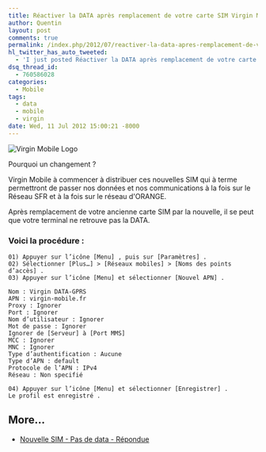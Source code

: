 ```yaml
---
title: Réactiver la DATA après remplacement de votre carte SIM Virgin Mobile
author: Quentin
layout: post
comments: true
permalink: /index.php/2012/07/reactiver-la-data-apres-remplacement-de-votre-carte-sim-virgin-mobile/
hl_twitter_has_auto_tweeted:
  - 'I just posted Réactiver la DATA après remplacement de votre carte SIM Virgin Mobile, read it here: http://blog.quentinrousseau.fr/?p=522'
dsq_thread_id:
  - 760586028
categories:
  - Mobile
tags:
  - data
  - mobile
  - virgin
date: Wed, 11 Jul 2012 15:00:21 -8000
---
```


![Virgin Mobile Logo](/assets/wp-content/uploads/2012/07/virgin-mobile-logo-300x158.jpg)

Pourquoi un changement ?

Virgin Mobile à commencer à distribuer ces nouvelles SIM qui à terme permettront de passer nos données et nos communications à la fois sur le Réseau SFR et à la fois sur le réseau d'ORANGE.

Après remplacement de votre ancienne carte SIM par la nouvelle, il se peut que votre terminal ne retrouve pas la DATA.

### Voici la procédure :

```plain
01) Appuyer sur l’icône [Menu] , puis sur [Paramètres] .
02) Sélectionner [Plus…] > [Réseaux mobiles] > [Noms des points d’accès] .
03) Appuyer sur l’icône [Menu] et sélectionner [Nouvel APN] .

Nom : Virgin DATA-GPRS
APN : virgin-mobile.fr
Proxy : Ignorer
Port : Ignorer
Nom d’utilisateur : Ignorer
Mot de passe : Ignorer
Ignorer de [Serveur] à [Port MMS]
MCC : Ignorer
MNC : Ignorer
Type d’authentification : Aucune
Type d’APN : default
Protocole de l’APN : IPv4
Réseau : Non specifié

04) Appuyer sur l’icône [Menu] et sélectionner [Enregistrer] .
Le profil est enregistré .
```

## More...

*   <a href="http://assistance-mobile.virginmobile.fr/questions/248652-nouvelle-sim-pas-de-data" title="Nouvelle SIM - Pas de data - Répondue" rel="nofollow">Nouvelle SIM - Pas de data - Répondue</a>